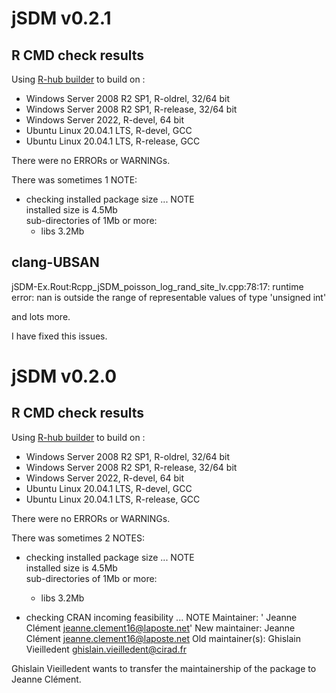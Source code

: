 # jSDM v0.2.1
## R CMD check results 

Using [R-hub builder](https://builder.r-hub.io/) to build on :

* Windows Server 2008 R2 SP1, R-oldrel, 32/64 bit   
* Windows Server 2008 R2 SP1, R-release, 32/64 bit   
* Windows Server 2022, R-devel, 64 bit   
* Ubuntu Linux 20.04.1 LTS, R-devel, GCC  
* Ubuntu Linux 20.04.1 LTS, R-release, GCC  
  
There were no ERRORs or WARNINGs.   

There was sometimes 1 NOTE:

* checking installed package size ... NOTE  
  installed size is 4.5Mb  
  sub-directories of 1Mb or more:  
    - libs   3.2Mb 
    
 
## clang-UBSAN

jSDM-Ex.Rout:Rcpp_jSDM_poisson_log_rand_site_lv.cpp:78:17: runtime
error: nan is outside the range of representable values of type
'unsigned int'

and lots more.

I have fixed this issues. 
    
# jSDM v0.2.0
## R CMD check results 

Using [R-hub builder](https://builder.r-hub.io/) to build on :

* Windows Server 2008 R2 SP1, R-oldrel, 32/64 bit   
* Windows Server 2008 R2 SP1, R-release, 32/64 bit   
* Windows Server 2022, R-devel, 64 bit   
* Ubuntu Linux 20.04.1 LTS, R-devel, GCC  
* Ubuntu Linux 20.04.1 LTS, R-release, GCC  
  
There were no ERRORs or WARNINGs.   

There was sometimes 2 NOTES:

* checking installed package size ... NOTE  
  installed size is 4.5Mb  
  sub-directories of 1Mb or more:  
    - libs   3.2Mb 

* checking CRAN incoming feasibility ... NOTE
  Maintainer: '
  Jeanne Clément <jeanne.clement16@laposte.net>'
  New maintainer:
  Jeanne Clément <jeanne.clement16@laposte.net>
  Old maintainer(s):
  Ghislain Vieilledent <ghislain.vieilledent@cirad.fr>

Ghislain Vieilledent wants to transfer the maintainership of the package to Jeanne Clément. 